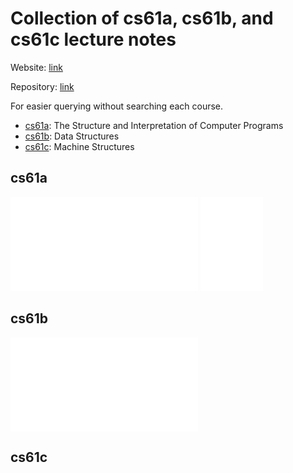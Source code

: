 # Collection of cs61a, cs61b, and cs61c lecture notes

Website: [link](https://cdrhim.github.io/ucberkley-cs61abc/)

Repository: [link](https://www.github.com/cdrhim/uc-berkeley-cs61abc/)

For easier querying without searching each course.
- [cs61a](##cs61a): The Structure and Interpretation of Computer Programs
- [cs61b](##cs61b): Data Structures
- [cs61c](##cs61c): Machine Structures

## cs61a
![cs61a](./cs61a/summer2020/00-All_Lectures_Combined_(1~26).pdf)
<embed src="./cs61a/summer2020/00-All_Lectures_Combined_(1~26).pdf" width="100dw"/>

## cs61b
![cs61b](./cs61b/spring2022/lect0-combined-all.pdf)

## cs61c
